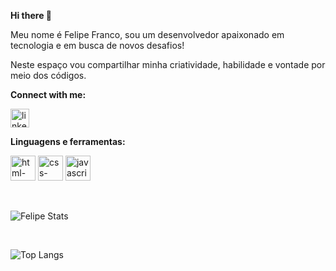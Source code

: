  **Hi there 👋**

 Meu nome é Felipe Franco, sou um desenvolvedor apaixonado em tecnologia e em busca de novos desafios!

 Neste espaço vou compartilhar minha criatividade, habilidade e vontade por meio dos códigos.

**Connect with me:**

<a href="https://www.linkedin.com/in/felipe-franco-3a5931294/"><img src="https://cdn-icons-png.flaticon.com/128/2335/2335321.png" alt="linkedin-logo" width="30px"></a>

**Linguagens e ferramentas:**

<img src="https://cdn-icons-png.flaticon.com/128/174/174854.png" alt="html-logo" width="40px"> <img src="https://cdn-icons-png.flaticon.com/128/732/732190.png" alt="css-logo" width="40px"> <img src="https://cdn-icons-png.flaticon.com/128/1199/1199124.png" alt="javascript-logo" width="40px">

<br>

![Felipe Stats](https://github-readme-stats.vercel.app/api?username=felipefranco-dev&show_icons=true&theme=onedark)

<br>

![Top Langs](https://github-readme-stats.vercel.app/api/top-langs/?username=felipefranco-dev&layout=compact)


